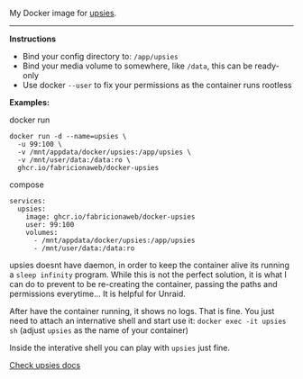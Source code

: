 My Docker image for [upsies](https://codeberg.org/plotski/upsies).

---

**Instructions**

- Bind your config directory to: `/app/upsies`
- Bind your media volume to somewhere, like `/data`, this can be ready-only
- Use docker `--user` to fix your permissions as the container runs rootless

**Examples:**

docker run
```
docker run -d --name=upsies \
  -u 99:100 \
  -v /mnt/appdata/docker/upsies:/app/upsies \
  -v /mnt/user/data:/data:ro \
  ghcr.io/fabricionaweb/docker-upsies
```

compose
```
services:
  upsies:
    image: ghcr.io/fabricionaweb/docker-upsies
    user: 99:100
    volumes:
      - /mnt/appdata/docker/upsies:/app/upsies
      - /mnt/user/data:/data:ro
```

upsies doesnt have daemon, in order to keep the container alive its running a `sleep infinity` program.
While this is not the perfect solution, it is what I can do to prevent to be re-creating the container, passing the paths and permissions everytime...
It is helpful for Unraid.

After have the container running, it shows no logs. That is fine.
You just need to attach an internative shell and start use it: `docker exec -it upsies sh` (adjust `upsies` as the name of your container)

Inside the interative shell you can play with `upsies` just fine.

[Check upsies docs](https://upsies.readthedocs.io/en/stable/cli_reference.html)
